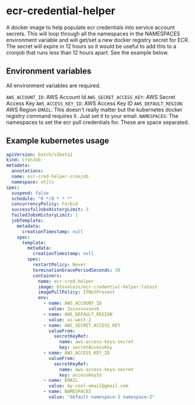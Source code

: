 # ecr-credential-helper
A docker image to help populate ecr credentials into service account secrets. This will loop through all the namespaces
in the NAMESPACES environment variable and will get/set a new docker registry secret for ECR. The secret will expire in
12 hours so it would be useful to add this to a cronjob that runs less than 12 hours apart. See the example below.

## Environment variables
All environment variables are required.

`AWS_ACCOUNT_ID`: AWS Account Id
`AWS_SECRET_ACCESS_KEY`: AWS Secret Access Key
`AWS_ACCESS_KEY_ID`: AWS Access Key ID
`AWS_DEFAULT_REGION`: AWS Region
`EMAIL`: This doesn't really matter but the kubernetes docker registry command requires it. Just set it to your email.
`NAMESPACES`: The namespaces to set the ecr pull credentials for. These are space separated.

## Example kubernetes usage

```yaml
apiVersion: batch/v1beta1
kind: CronJob
metadata:
  annotations:
  name: ecr-cred-helper-cronjob
  namespace: utils
spec:
  suspend: false
  schedule: "0 */8 * * *"
  concurrencyPolicy: Forbid
  successfulJobsHistoryLimit: 3
  failedJobsHistoryLimit: 1
  jobTemplate:
    metadata:
      creationTimestamp: null
    spec:
      template:
        metadata:
          creationTimestamp: null
        spec:
          restartPolicy: Never
          terminationGracePeriodSeconds: 30
          containers:
            name: ecr-cred-helper
            image: bloveless/ecr-credential-helper:latest
            imagePullPolicy: IfNotPresent
            env:
              - name: AWS_ACCOUNT_ID
                value: 3xxxxxxxxxx6
              - name: AWS_DEFAULT_REGION
                value: us-west-2
              - name: AWS_SECRET_ACCESS_KEY
                valueFrom:
                  secretKeyRef:
                    name: aws-access-keys-secret
                    key: secretAccessKey
              - name: AWS_ACCESS_KEY_ID
                valueFrom:
                  secretKeyRef:
                    name: aws-access-keys-secret
                    key: accessKeyId
              - name: EMAIL
                value: my-cool-email@gmail.com
              - name: NAMESPACES
                value: "default namespace-1 namespace-2"
```
